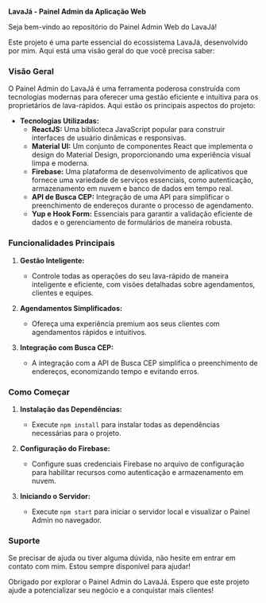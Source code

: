 
**LavaJá - Painel Admin da Aplicação Web**

Seja bem-vindo ao repositório do Painel Admin Web do LavaJá!

Este projeto é uma parte essencial do ecossistema LavaJá, desenvolvido por mim. Aqui está uma visão geral do que você precisa saber:

### Visão Geral

O Painel Admin do LavaJá é uma ferramenta poderosa construída com tecnologias modernas para oferecer uma gestão eficiente e intuitiva para os proprietários de lava-rápidos. Aqui estão os principais aspectos do projeto:

- **Tecnologias Utilizadas:**
  - **ReactJS:** Uma biblioteca JavaScript popular para construir interfaces de usuário dinâmicas e responsivas.
  - **Material UI:** Um conjunto de componentes React que implementa o design do Material Design, proporcionando uma experiência visual limpa e moderna.
  - **Firebase:** Uma plataforma de desenvolvimento de aplicativos que fornece uma variedade de serviços essenciais, como autenticação, armazenamento em nuvem e banco de dados em tempo real.
  - **API de Busca CEP:** Integração de uma API para simplificar o preenchimento de endereços durante o processo de agendamento.
  - **Yup e Hook Form:** Essenciais para garantir a validação eficiente de dados e o gerenciamento de formulários de maneira robusta.

### Funcionalidades Principais

1. **Gestão Inteligente:**
   - Controle todas as operações do seu lava-rápido de maneira inteligente e eficiente, com visões detalhadas sobre agendamentos, clientes e equipes.

2. **Agendamentos Simplificados:**
   - Ofereça uma experiência premium aos seus clientes com agendamentos rápidos e intuitivos.

3. **Integração com Busca CEP:**
   - A integração com a API de Busca CEP simplifica o preenchimento de endereços, economizando tempo e evitando erros.

### Como Começar

1. **Instalação das Dependências:**
   - Execute `npm install` para instalar todas as dependências necessárias para o projeto.

2. **Configuração do Firebase:**
   - Configure suas credenciais Firebase no arquivo de configuração para habilitar recursos como autenticação e armazenamento em nuvem.

3. **Iniciando o Servidor:**
   - Execute `npm start` para iniciar o servidor local e visualizar o Painel Admin no navegador.

### Suporte

Se precisar de ajuda ou tiver alguma dúvida, não hesite em entrar em contato com mim. Estou sempre disponível para ajudar!

Obrigado por explorar o Painel Admin do LavaJá. Espero que este projeto ajude a potencializar seu negócio e a conquistar mais clientes!
